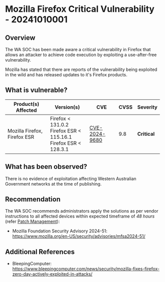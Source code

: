 # Mozilla Firefox Critical Vulnerability - 20241010001

## Overview

The WA SOC has been made aware a critical vulnerability in Firefox that allows an attacker to achieve code execution by exploiting a use-after-free vulnerability.

Mozilla has stated that there are reports of the vulnerability being exploited in the wild and has released updates to it's Firefox products.

## What is vulnerable?

| Product(s) Affected          | Version(s)                                                                    | CVE                                                             | CVSS | Severity     |
| ---------------------------- | ----------------------------------------------------------------------------- | --------------------------------------------------------------- | ---- | ------------ |
| Mozilla Firefox, Firefox ESR | Firefox \< 131.0.2 </br> Firefox ESR \< 115.16.1 </br> Firefox ESR \< 128.3.1 | [CVE-2024-9680](https://nvd.nist.gov/vuln/detail/CVE-2024-9680) | 9.8  | **Critical** |

## What has been observed?

There is no evidence of exploitation affecting Western Australian Government networks at the time of publishing.

## Recommendation

The WA SOC recommends administrators apply the solutions as per vendor instructions to all affected devices within expected timeframe of *48 hours* (refer [Patch Management](../guidelines/patch-management.md)):

- Mozilla Foundation Security Advisory 2024-51: <https://www.mozilla.org/en-US/security/advisories/mfsa2024-51/>

## Additional References

- BleepingComputer: <https://www.bleepingcomputer.com/news/security/mozilla-fixes-firefox-zero-day-actively-exploited-in-attacks/>

